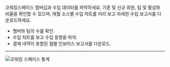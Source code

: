 코워킹스페이스 멤버십과 수입 데이터를 파악하세요. 기존 및 신규 회원, 팀 및 활성화 비율을 확인할 수 있으며, 매월 소스별 수입 차트를 미리 보고 자세한 수입 보고서를 다운로드하세요.

- 멤버와 팀의 수를 확인.
- 수입 차트를 보고 수입 동향을 파악.
- 결제 내역이 포함된 월별 인보이스 보고서를 다운로드.

---

![코워킹 스페이스 통계](https://d7ccq1i35b0cj.cloudfront.net/andcards-statistics-main-light-en-1920-1200.png)
